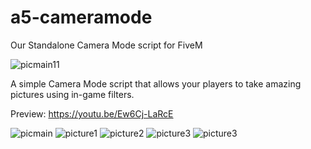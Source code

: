 # a5-cameramode
Our Standalone Camera Mode script for FiveM

![picmain11](https://cdn.discordapp.com/attachments/820745193509748736/1107663754520428564/scripttemplate.png)

A simple Camera Mode script that allows your players to take amazing pictures using in-game filters.

Preview: https://youtu.be/Ew6Cj-LaRcE

![picmain](https://i.imgur.com/fHyu2Ch.jpg)
![picture1](https://media.discordapp.net/attachments/1032690839501156382/1083826741354704966/screenshot.jpg)
![picture2](https://media.discordapp.net/attachments/1032690839501156382/1103546160427315270/screenshot.jpg)
![picture3](https://media.discordapp.net/attachments/1032690839501156382/1083906752493391912/screenshot.jpg)
![picture3](https://media.discordapp.net/attachments/1032690839501156382/1103795007636377741/screenshot.jpg)
